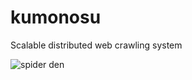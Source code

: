 # kumonosu
Scalable distributed web crawling system

![spider den](https://vignette.wikia.nocookie.net/dont-starve-game/images/1/11/Spider_Den.png)
